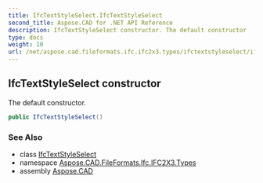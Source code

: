 ```yaml
---
title: IfcTextStyleSelect.IfcTextStyleSelect
second_title: Aspose.CAD for .NET API Reference
description: IfcTextStyleSelect constructor. The default constructor
type: docs
weight: 10
url: /net/aspose.cad.fileformats.ifc.ifc2x3.types/ifctextstyleselect/ifctextstyleselect/
---
```

## IfcTextStyleSelect constructor

The default constructor.

```csharp
public IfcTextStyleSelect()
```

### See Also

* class [IfcTextStyleSelect](../)
* namespace [Aspose.CAD.FileFormats.Ifc.IFC2X3.Types](../../ifctextstyleselect/)
* assembly [Aspose.CAD](../../../)


